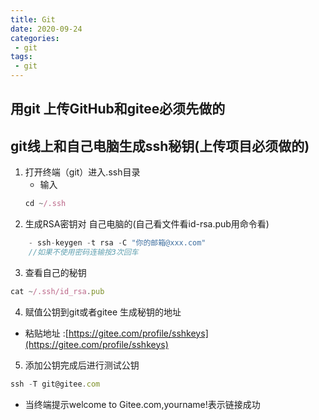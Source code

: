 ```yaml
---
title: Git
date: 2020-09-24
categories:
 - git
tags:
 - git
---
```


## 用git 上传GitHub和gitee必须先做的
## git线上和自己电脑生成ssh秘钥(上传项目必须做的)
1. 打开终端（git）进入.ssh目录
    - 输入 
    ```js
    cd ~/.ssh
    ```
2. 生成RSA密钥对 自己电脑的(自己看文件看id-rsa.pub用命令看)
```js
    - ssh-keygen -t rsa -C "你的邮箱@xxx.com"
    //如果不使用密码连输按3次回车
```
3. 查看自己的秘钥
```js
cat ~/.ssh/id_rsa.pub
```
4. 赋值公钥到git或者gitee 生成秘钥的地址
- 粘贴地址 :[https://gitee.com/profile/sshkeys](https://gitee.com/profile/sshkeys)
5. 添加公钥完成后进行测试公钥
```js
ssh -T git@gitee.com
```
- 当终端提示welcome to Gitee.com,yourname!表示链接成功